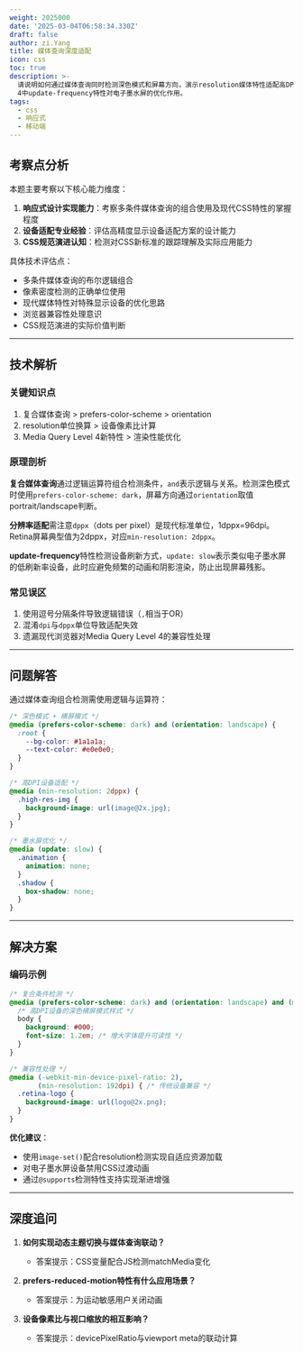 ```yaml
---
weight: 2025000
date: '2025-03-04T06:58:34.330Z'
draft: false
author: zi.Yang
title: 媒体查询深度适配
icon: css
toc: true
description: >-
  请说明如何通过媒体查询同时检测深色模式和屏幕方向，演示resolution媒体特性适配高DPI设备的方案，并解释Media Query Level
  4中update-frequency特性对电子墨水屏的优化作用。
tags:
  - css
  - 响应式
  - 移动端
---
```


## 考察点分析

本题主要考察以下核心能力维度：

1. **响应式设计实现能力**：考察多条件媒体查询的组合使用及现代CSS特性的掌握程度
2. **设备适配专业经验**：评估高精度显示设备适配方案的设计能力
3. **CSS规范演进认知**：检测对CSS新标准的跟踪理解及实际应用能力

具体技术评估点：

- 多条件媒体查询的布尔逻辑组合
- 像素密度检测的正确单位使用
- 现代媒体特性对特殊显示设备的优化思路
- 浏览器兼容性处理意识
- CSS规范演进的实际价值判断

---

## 技术解析

### 关键知识点

1. 复合媒体查询 > prefers-color-scheme > orientation
2. resolution单位换算 > 设备像素比计算
3. Media Query Level 4新特性 > 渲染性能优化

### 原理剖析

**复合媒体查询**通过逻辑运算符组合检测条件，`and`表示逻辑与关系。检测深色模式时使用`prefers-color-scheme: dark`，屏幕方向通过`orientation`取值portrait/landscape判断。

**分辨率适配**需注意`dppx`（dots per pixel）是现代标准单位，1dppx=96dpi。Retina屏幕典型值为2dppx，对应`min-resolution: 2dppx`。

**update-frequency**特性检测设备刷新方式，`update: slow`表示类似电子墨水屏的低刷新率设备，此时应避免频繁的动画和阴影渲染，防止出现屏幕残影。

### 常见误区

1. 使用逗号分隔条件导致逻辑错误（`,`相当于OR）
2. 混淆`dpi`与`dppx`单位导致适配失效
3. 遗漏现代浏览器对Media Query Level 4的兼容性处理

---

## 问题解答

通过媒体查询组合检测需使用逻辑与运算符：

```css
/* 深色模式 + 横屏模式 */
@media (prefers-color-scheme: dark) and (orientation: landscape) {
  :root {
    --bg-color: #1a1a1a;
    --text-color: #e0e0e0;
  }
}

/* 高DPI设备适配 */
@media (min-resolution: 2dppx) {
  .high-res-img {
    background-image: url(image@2x.jpg);
  }
}

/* 墨水屏优化 */
@media (update: slow) {
  .animation {
    animation: none;
  }
  .shadow {
    box-shadow: none;
  }
}
```

---

## 解决方案

### 编码示例

```css
/* 复合条件检测 */
@media (prefers-color-scheme: dark) and (orientation: landscape) and (min-resolution: 2dppx) {
  /* 高DPI设备的深色横屏模式样式 */
  body {
    background: #000;
    font-size: 1.2em; /* 增大字体提升可读性 */
  }
}

/* 兼容性处理 */
@media (-webkit-min-device-pixel-ratio: 2),
       (min-resolution: 192dpi) { /* 传统设备兼容 */
  .retina-logo {
    background-image: url(logo@2x.png);
  }
}
```

**优化建议**：

- 使用`image-set()`配合resolution检测实现自适应资源加载
- 对电子墨水屏设备禁用CSS过渡动画
- 通过`@supports`检测特性支持实现渐进增强

---

## 深度追问

1. **如何实现动态主题切换与媒体查询联动？**
   - 答案提示：CSS变量配合JS检测matchMedia变化

2. **prefers-reduced-motion特性有什么应用场景？**
   - 答案提示：为运动敏感用户关闭动画

3. **设备像素比与视口缩放的相互影响？**
   - 答案提示：devicePixelRatio与viewport meta的联动计算
